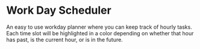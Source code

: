 # Work Day Scheduler 

 An easy to use workday planner where you can keep track of hourly tasks. Each time slot will be highlighted in a color depending on whether that hour has past, is the current hour, or is in the future.